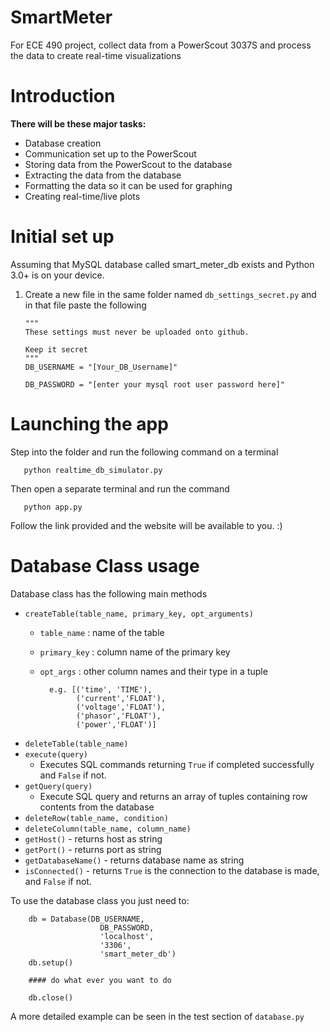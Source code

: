 # SmartMeter
For ECE 490 project, collect data from a PowerScout 3037S and process the data to create real-time visualizations

# Introduction

**There will be these major tasks:**

  * Database creation
  * Communication set up to the PowerScout
  * Storing data from the PowerScout to the database
  * Extracting the data from the database
  * Formatting the data so it can be used for graphing
  * Creating real-time/live plots

# Initial set up

Assuming that MySQL database called smart_meter_db exists and Python 3.0+ is on your device.

1. Create a new file in the same folder named `db_settings_secret.py` and in that file paste the following

       """  
       These settings must never be uploaded onto github.

       Keep it secret
       """
       DB_USERNAME = "[Your_DB_Username]"

       DB_PASSWORD = "[enter your mysql root user password here]"

# Launching the app

Step into the folder and run the following command on a terminal

       python realtime_db_simulator.py

Then open a separate terminal and run the command

       python app.py

Follow the link provided and the website will be available to you. :)


# Database Class usage

Database class has the following main methods

* `createTable(table_name, primary_key, opt_arguments)`
  * `table_name` : name of the table
  * `primary_key` : column name of the primary key
  * `opt_args` : other column names and their type in a tuple
  
          e.g. [('time', 'TIME'),
                ('current','FLOAT'),
                ('voltage','FLOAT'),
                ('phasor','FLOAT'),
                ('power','FLOAT')]
                
* `deleteTable(table_name)`
* `execute(query)`
   * Executes SQL commands returning `True` if completed successfully and `False` if not.
* `getQuery(query)`
   * Execute SQL query and returns an array of tuples containing row contents from the database
* `deleteRow(table_name, condition)`
* `deleteColumn(table_name, column_name)`
* `getHost()` - returns host as string
* `getPort()` - returns port as string
* `getDatabaseName()` - returns database name as string
* `isConnected()` - returns `True` is the connection to the database is made, and `False` if not.

To use the database class you just need to:
        
        db = Database(DB_USERNAME,
                        DB_PASSWORD,
                        'localhost', 
                        '3306',
                        'smart_meter_db')
        db.setup()
        
        #### do what ever you want to do
        
        db.close()
   
A more detailed example can be seen in the test section of `database.py`


       
